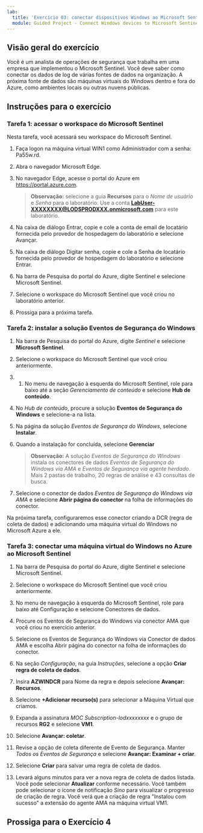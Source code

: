 ```yaml
---
lab:
  title: 'Exercício 03: conectar dispositivos Windows ao Microsoft Sentinel usando conectores de dados'
  module: Guided Project - Connect Windows devices to Microsoft Sentinel using data connectors
---
```


## Visão geral do exercício

Você é um analista de operações de segurança que trabalha em uma empresa que implementou o Microsoft Sentinel. Você deve saber como conectar os dados de log de várias fontes de dados na organização. A próxima fonte de dados são máquinas virtuais do Windows dentro e fora do Azure, como ambientes locais ou outras nuvens públicas.

## Instruções para o exercício

### Tarefa 1: acessar o workspace do Microsoft Sentinel

Nesta tarefa, você acessará seu workspace do Microsoft Sentinel.

1. Faça logon na máquina virtual WIN1 como Administrador com a senha: Pa55w.rd.

1. Abra o navegador Microsoft Edge.

1. No navegador Edge, acesse o portal do Azure em <https://portal.azure.com>.

    >**Observação:** selecione a guia **Recursos** para o *Nome de usuário* e *Senha* para o laboratório. Use a conta **<LabUser-XXXXXXXX@LODSPRODXXX.onmicrosoft.com>** para este laboratório.

1. Na caixa de diálogo Entrar, copie e cole a conta de email de locatário fornecida pelo provedor de hospedagem do laboratório e selecione Avançar.

1. Na caixa de diálogo Digitar senha, copie e cole a Senha de locatário fornecida pelo provedor de hospedagem do laboratório e selecione Entrar.

1. Na barra de Pesquisa do portal do Azure, digite Sentinel e selecione Microsoft Sentinel.

1. Selecione o workspace do Microsoft Sentinel que você criou no laboratório anterior.

1. Prossiga para a próxima tarefa.

### Tarefa 2: instalar a solução Eventos de Segurança do Windows

1. Na barra de Pesquisa do portal do Azure, digite *Sentinel* e selecione **Microsoft Sentinel**.

1. Selecione o workspace do Microsoft Sentinel que você criou anteriormente.

1. 1. No menu de navegação à esquerda do Microsoft Sentinel, role para baixo até a seção *Gerenciamento de conteúdo* e selecione **Hub de conteúdo**.

1. No *Hub de conteúdo*, procure a solução **Eventos de Segurança do Windows** e selecione-a na lista.

1. Na página da solução *Eventos de Segurança do Windows*, selecione **Instalar**.

1. Quando a instalação for concluída, selecione **Gerenciar**

    >**Observação:** A solução *Eventos de Segurança do Windows* instala os conectores de dados *Eventos de Segurança do Windows via AMA* e *Eventos de Segurança via agente herdado*. Mais 2 pastas de trabalho, 20 regras de análise e 43 consultas de busca.

1. Selecione o conector de dados *Eventos de Segurança do Windows via AMA* e selecione **Abrir página do conector** na folha de informações do conector.

Na próxima tarefa, configuraremos esse conector criando a DCR (regra de coleta de dados) e adicionando uma máquina virtual do Windows no Microsoft Azure a ele.

### Tarefa 3: conectar uma máquina virtual do Windows no Azure ao Microsoft Sentinel

1. Na barra de Pesquisa do portal do Azure, digite Sentinel e selecione Microsoft Sentinel. 

1. Selecione o workspace do Microsoft Sentinel que você criou anteriormente. 

1. No menu de navegação à esquerda do Microsoft Sentinel, role para baixo até Configuração e selecione Conectores de dados. 

1. Procure os Eventos de Segurança do Windows via conector AMA que você criou no exercício anterior. 

1. Selecione os Eventos de Segurança do Windows via Conector de dados AMA e escolha Abrir página do conector na folha de informações do conector.

1. Na seção *Configuração*, na guia *Instruções*, selecione a opção **Criar regra de coleta de dados**.

1. Insira **AZWINDCR** para Nome da regra e depois selecione **Avançar: Recursos**.

1. Selecione **+Adicionar recurso(s)** para selecionar a Máquina Virtual que criamos.

1. Expanda a assinatura *MOC Subscription-lodxxxxxxxx* e o grupo de recursos **RG2** e selecione **VM1**.

1. Selecione **Avançar: coletar**.

1. Revise a opção de coleta diferente de Evento de Segurança. Manter *Todos os Eventos de Segurança* e selecione **Avançar: Examinar + criar**.

1. Selecione **Criar** para salvar uma regra de coleta de dados.

1. Levará alguns minutos para ver a nova regra de coleta de dados listada. Você pode selecionar **Atualizar** conforme necessário. Você também pode selecionar o ícone de notificação *Sino* para visualizar o progresso de criação de regra. Você verá que a criação de regra "Instalou com sucesso" a extensão do agente AMA na máquina virtual VM1.

## Prossiga para o Exercício 4
